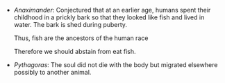 * *Anaximander*: Conjectured that at an earlier age, humans spent their childhood in a prickly bark so that they looked like fish and lived in water. The bark is shed during puberty.
  
  Thus, fish are the ancestors of the human race
  
  Therefore we should abstain from eat fish.

* *Pythagoras*: The soul did not die with the body but migrated elsewhere possibly to another animal.